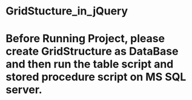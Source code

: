 # GridStucture_in_jQuery

# Before Running Project, please create GridStructure as DataBase and then run the table script and stored procedure script on MS SQL server.
